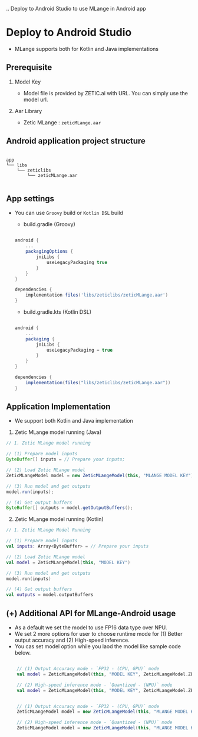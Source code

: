 .. Deploy to Android Studio to use MLange in Android app

Deploy to Android Studio
========================

- MLange supports both for Kotlin and Java implementations

## Prerequisite

1. Model Key

    - Model file is provided by ZETIC.ai with URL. You can simply use the model url.

2. Aar Library

    - Zetic MLange : `zeticMLange.aar`

## Android application project structure

``` 

app
└── libs
    └── zeticlibs
        └── zeticMLange.aar


```


## App settings

- You can use `Groovy` build or `Kotlin DSL` build
    - build.gradle (Groovy)

    ``` gradle

    android {
        ...
        packagingOptions {
            jniLibs {
                useLegacyPackaging true
            }
        }
    }

    dependencies {
        implementation files('libs/zeticlibs/zeticMLange.aar')
    }

    ```

    - build.gradle.kts (Kotlin DSL)

    ``` gradle

    android {
        ...
        packaging {
            jniLibs {
                useLegacyPackaging = true
            }
        }
    }

    dependencies {
        implementation(files("libs/zeticlibs/zeticMLange.aar"))
    }

    ```


## Application Implementation
- We support both Kotlin and Java implementation

1. Zetic MLange model running (Java)

``` java
// 1. Zetic MLange model running

// (1) Prepare model inputs
ByteBuffer[] inputs = // Prepare your inputs;

// (2) Load Zetic MLange model
ZeticMLangeModel model = new ZeticMLangeModel(this, "MLANGE MODEL KEY");

// (3) Run model and get outputs
model.run(inputs);

// (4) Get output buffers
ByteBuffer[] outputs = model.getOutputBuffers();
```

2. Zetic MLange model running (Kotlin)

``` kotlin
// 1. Zetic MLange Model Running

// (1) Prepare model inputs
val inputs: Array<ByteBuffer> = // Prepare your inputs

// (2) Load Zetic MLange model
val model = ZeticMLangeModel(this, "MODEL KEY")

// (3) Run model and get outputs
model.run(inputs)

// (4) Get output buffers
val outputs = model.outputBuffers
```

## (+) Additional API for MLange-Android usage

- As a default we set the model to use FP16 data type over NPU.
- We set 2 more options for user to choose runtime mode for (1) Better output accuracy and (2) High-speed inference.
- You cas set model option while you laod the model like sample code below.


``` kotlin

    // (1) Output Accuracy mode - `FP32 - (CPU, GPU)` mode
    val model = ZeticMLangeModel(this, "MODEL KEY", ZeticMLangeModel.ZETIC_MLANGE_RUN_MODE_FP32)

    // (2) High-speed inference mode - `Quantized - (NPU)` mode
    val model = ZeticMLangeModel(this, "MODEL KEY", ZeticMLangeModel.ZETIC_MLANGE_RUN_MODE_QUANTIZED)
```

``` java

    // (1) Output Accuracy mode - `FP32 - (CPU, GPU)` mode
    ZeticMLangeModel model = new ZeticMLangeModel(this, "MLANGE MODEL KEY", ZeticMLangeModel.ZETIC_MLANGE_RUN_MODE_FP32);

    // (2) High-speed inference mode - `Quantized - (NPU)` mode
    ZeticMLangeModel model = new ZeticMLangeModel(this, "MLANGE MODEL KEY", ZeticMLangeModel.ZETIC_MLANGE_RUN_MODE_QUANTIZED);
```